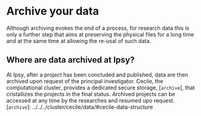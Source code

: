 # Archive your data

Although archiving evokes the end of a process, for research data this is only a further step that aims at preserving the physical files for a long time and at the same time at allowing the re-usal of such data.

## Where are data archived at Ipsy?

At Ipsy, after a project has been concluded and published, data are then archived upon request of the principal investigator. 
Cecile, the computational cluster, provides a dedicated secure storage, [`archive`], that cristallizes the projects in the final status. Archived projects can be accessed at any time by the researches and resumed upo request.
[`archive`]: ../../../cluster/cecile/data/#cecile-data-structure

